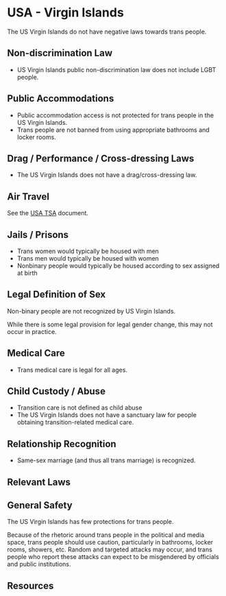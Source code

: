 # USA - Virgin Islands

The US Virgin Islands do not have negative laws towards trans people.

## Non-discrimination Law

 * US Virgin Islands public non-discrimination law does not include LGBT
   people.

## Public Accommodations

 * Public accommodation access is not protected for trans people in
   the US Virgin Islands.
 * Trans people are not banned from using appropriate bathrooms and locker
   rooms.

## Drag / Performance / Cross-dressing Laws

 * The US Virgin Islands does not have a drag/cross-dressing law.

## Air Travel

See the [USA TSA](notes/tsa.md) document.

## Jails / Prisons

 * Trans women would typically be housed with men
 * Trans men would typically be housed with women
 * Nonbinary people would typically be housed according to sex
   assigned at birth

## Legal Definition of Sex

Non-binary people are not recognized by US Virgin Islands.

While there is some legal provision for legal gender change, this may
not occur in practice.

## Medical Care

 * Trans medical care is legal for all ages.

## Child Custody / Abuse

 * Transition care is not defined as child abuse
 * The US Virgin Islands does not have a sanctuary law for people
   obtaining transition-related medical care.
 
## Relationship Recognition

 * Same-sex marriage (and thus all trans marriage) is recognized.

## Relevant Laws

## General Safety

The US Virgin Islands has few protections for trans people.

Because of the rhetoric around trans people in the political and media
space, trans people should use caution, particularly in bathrooms,
locker rooms, showers, etc.  Random and targeted attacks may occur, and
trans people who report these attacks can expect to be misgendered by
officials and public institutions.

## Resources


